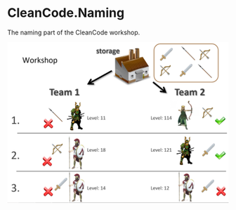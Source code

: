 CleanCode.Naming
================

The naming part of the CleanCode workshop.

![Screenshot](./img/Screenshot.png)